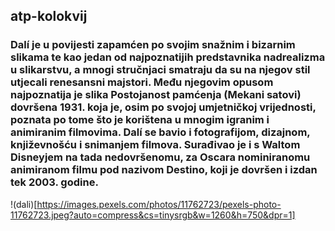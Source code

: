 ## atp-kolokvij
### Dalí je u povijesti zapamćen po svojim snažnim i bizarnim slikama te kao jedan od najpoznatijih predstavnika nadrealizma u slikarstvu, a mnogi stručnjaci smatraju da su na njegov stil utjecali renesansni majstori. Među njegovim opusom najpoznatija je slika Postojanost pamćenja (Mekani satovi) dovršena 1931. koja je, osim po svojoj umjetničkoj vrijednosti, poznata po tome što je korištena u mnogim igranim i animiranim filmovima. Dalí se bavio i fotografijom, dizajnom, književnošću i snimanjem filmova. Surađivao je i s Waltom Disneyjem na tada nedovršenomu, za Oscara nominiranomu animiranom filmu pod nazivom Destino, koji je dovršen i izdan tek 2003. godine.
!(dali)[https://images.pexels.com/photos/11762723/pexels-photo-11762723.jpeg?auto=compress&cs=tinysrgb&w=1260&h=750&dpr=1]

